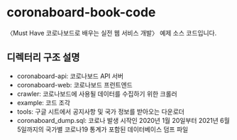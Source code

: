 # coronaboard-book-code

〈Must Have 코로나보드로 배우는 실전 웹 서비스 개발〉 예제 소스 코드입니다.

## 디렉터리 구조 설명

- coronaboard-api: 코로나보드 API 서버
- coronaboard-web: 코로나보드 프런트엔드
- crawler: 코로나보드에 사용될 데이터를 수집하기 위한 크롤러
- example: 코드 조각
- tools: 구글 시트에서 공지사항 및 국가 정보를 받아오는 다운로더
- coronaboard_dump.sql: 코로나 발생 시작인 2020년 1월 20일부터 2021년 6월 5일까지의 국가별 코로나19 통계가 포함된 데이터베이스 덤프 파일
